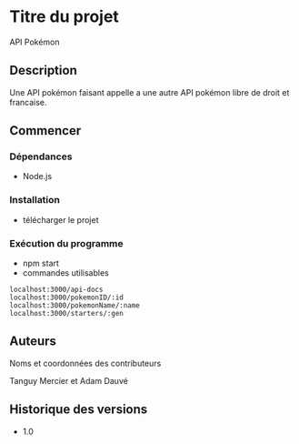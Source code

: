 # Titre du projet

API Pokémon 

## Description

Une API pokémon faisant appelle a une autre API pokémon libre de droit et francaise. 

## Commencer

### Dépendances

* Node.js 

### Installation

* télécharger le projet 

### Exécution du programme

* npm start
* commandes utilisables

```
localhost:3000/api-docs
localhost:3000/pokemonID/:id
localhost:3000/pokemonName/:name
localhost:3000/starters/:gen
```
## Auteurs

Noms et coordonnées des contributeurs

Tanguy Mercier et Adam Dauvé

## Historique des versions

* 1.0 
